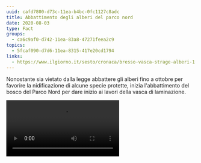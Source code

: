 ```yaml
---
uuid: cafd7800-d73c-11ea-b4bc-0fc1127c8adc
title: Abbattimento degli alberi del parco nord
date: 2020-08-03
type: Fact
groups:
  - ca6c9af0-d742-11ea-83a8-47271feea2c9
topics:
  - 5fcaf090-d7d6-11ea-8315-417e20cd1794
links:
  - https://www.ilgiorno.it/sesto/cronaca/bresso-vasca-strage-alberi-1.5382049
---
```

Nonostante sia vietato dalla legge abbattere gli alberi fino a ottobre per favorire la nidificazione di alcune specie protette, inizia l'abbattimento del bosco del Parco Nord per dare inizio ai lavori della vasca di laminazione. 

<video controls="true" src="../../static/media/events/cafd7800-d73c-11ea-b4bc-0fc1127c8adc/abbattimento-alberi-parco-nord.mp4" />
